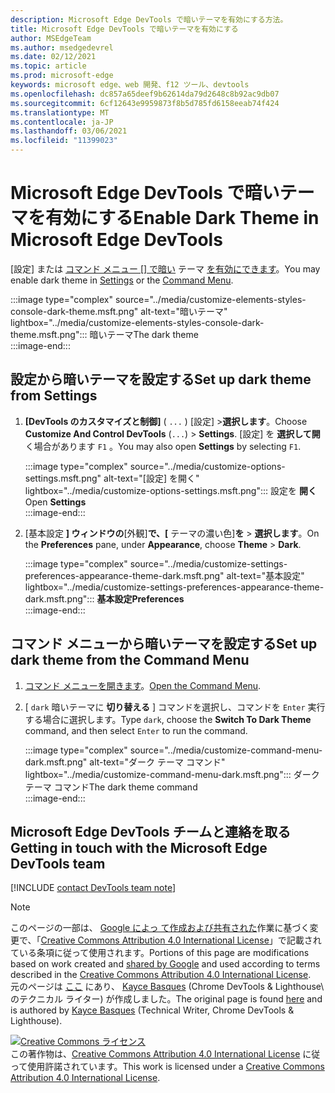 ```yaml
---
description: Microsoft Edge DevTools で暗いテーマを有効にする方法。
title: Microsoft Edge DevTools で暗いテーマを有効にする
author: MSEdgeTeam
ms.author: msedgedevrel
ms.date: 02/12/2021
ms.topic: article
ms.prod: microsoft-edge
keywords: microsoft edge、web 開発、f12 ツール、devtools
ms.openlocfilehash: dc857a65deef9b62614da79d2648c8b92ac9db07
ms.sourcegitcommit: 6cf12643e9959873f8b5d785fd6158eeab74f424
ms.translationtype: MT
ms.contentlocale: ja-JP
ms.lasthandoff: 03/06/2021
ms.locfileid: "11399023"
---
```

<!-- Copyright Kayce Basques 

   Licensed under the Apache License, Version 2.0 (the "License");
   you may not use this file except in compliance with the License.
   You may obtain a copy of the License at

       https://www.apache.org/licenses/LICENSE-2.0

   Unless required by applicable law or agreed to in writing, software
   distributed under the License is distributed on an "AS IS" BASIS,
   WITHOUT WARRANTIES OR CONDITIONS OF ANY KIND, either express or implied.
   See the License for the specific language governing permissions and
   limitations under the License.  -->

# <a name="enable-dark-theme-in-microsoft-edge-devtools"></a><span data-ttu-id="c3462-104">Microsoft Edge DevTools で暗いテーマを有効にする</span><span class="sxs-lookup"><span data-stu-id="c3462-104">Enable Dark Theme in Microsoft Edge DevTools</span></span>  

<span data-ttu-id="c3462-105">[設定] または [コマンド メニュー [] で暗い](#set-up-dark-theme-from-settings) テーマ [を有効にできます](#set-up-dark-theme-from-the-command-menu)。</span><span class="sxs-lookup"><span data-stu-id="c3462-105">You may enable dark theme in [Settings](#set-up-dark-theme-from-settings) or the [Command Menu](#set-up-dark-theme-from-the-command-menu).</span></span>  

:::image type="complex" source="../media/customize-elements-styles-console-dark-theme.msft.png" alt-text="暗いテーマ" lightbox="../media/customize-elements-styles-console-dark-theme.msft.png":::
   <span data-ttu-id="c3462-107">暗いテーマ</span><span class="sxs-lookup"><span data-stu-id="c3462-107">The dark theme</span></span>  
:::image-end:::  

## <a name="set-up-dark-theme-from-settings"></a><span data-ttu-id="c3462-108">設定から暗いテーマを設定する</span><span class="sxs-lookup"><span data-stu-id="c3462-108">Set up dark theme from Settings</span></span>  

1.  <span data-ttu-id="c3462-109">**[DevTools のカスタマイズと制御]** \( `...` \) [設定] >**選択します**。</span><span class="sxs-lookup"><span data-stu-id="c3462-109">Choose **Customize And Control DevTools** \(`...`\) > **Settings**.</span></span>  <span data-ttu-id="c3462-110">[設定] を **選択して開** く場合があります `F1` 。</span><span class="sxs-lookup"><span data-stu-id="c3462-110">You may also open **Settings** by selecting `F1`.</span></span>  
    
    :::image type="complex" source="../media/customize-options-settings.msft.png" alt-text="[設定] を開く" lightbox="../media/customize-options-settings.msft.png":::
       <span data-ttu-id="c3462-112">設定を **開く**</span><span class="sxs-lookup"><span data-stu-id="c3462-112">Open **Settings**</span></span>  
    :::image-end:::  

1.  <span data-ttu-id="c3462-113">[基本設定 **] ウィンドウの**[外観]**で、[** テーマの濃い色]**を**  >  **選択します**。</span><span class="sxs-lookup"><span data-stu-id="c3462-113">On the **Preferences** pane,  under **Appearance**, choose **Theme** > **Dark**.</span></span>  
    
    :::image type="complex" source="../media/customize-settings-preferences-appearance-theme-dark.msft.png" alt-text="基本設定" lightbox="../media/customize-settings-preferences-appearance-theme-dark.msft.png":::
       **<span data-ttu-id="c3462-115">基本設定</span><span class="sxs-lookup"><span data-stu-id="c3462-115">Preferences</span></span>**  
    :::image-end:::  

## <a name="set-up-dark-theme-from-the-command-menu"></a><span data-ttu-id="c3462-116">コマンド メニューから暗いテーマを設定する</span><span class="sxs-lookup"><span data-stu-id="c3462-116">Set up dark theme from the Command Menu</span></span>  

1.  <span data-ttu-id="c3462-117">[コマンド メニューを開きます][DevtoolsCommandMenu]。</span><span class="sxs-lookup"><span data-stu-id="c3462-117">[Open the Command Menu][DevtoolsCommandMenu].</span></span>  
1.  <span data-ttu-id="c3462-118">[ `dark` 暗いテーマに **切り替える** ] コマンドを選択し、コマンドを `Enter` 実行する場合に選択します。</span><span class="sxs-lookup"><span data-stu-id="c3462-118">Type `dark`, choose the **Switch To Dark Theme** command, and then select `Enter` to run the command.</span></span>  
    
    :::image type="complex" source="../media/customize-command-menu-dark.msft.png" alt-text="ダーク テーマ コマンド" lightbox="../media/customize-command-menu-dark.msft.png":::
       <span data-ttu-id="c3462-120">ダーク テーマ コマンド</span><span class="sxs-lookup"><span data-stu-id="c3462-120">The dark theme command</span></span>  
    :::image-end:::  
    
## <a name="getting-in-touch-with-the-microsoft-edge-devtools-team"></a><span data-ttu-id="c3462-121">Microsoft Edge DevTools チームと連絡を取る</span><span class="sxs-lookup"><span data-stu-id="c3462-121">Getting in touch with the Microsoft Edge DevTools team</span></span>  

[!INCLUDE [contact DevTools team note](../includes/contact-devtools-team-note.md)]  

<!-- links -->  

[DevtoolsCommandMenu]: ../command-menu/index.md "コマンド メニュー |Microsoft Docs"  

> [!NOTE]
> <span data-ttu-id="c3462-123">このページの一部は、 [Google によっ て作成および共有された][GoogleSitePolicies]作業に基づく変更で、「[Creative Commons Attribution 4.0 International License][CCA4IL]」で記載されている条項に従って使用されます。</span><span class="sxs-lookup"><span data-stu-id="c3462-123">Portions of this page are modifications based on work created and [shared by Google][GoogleSitePolicies] and used according to terms described in the [Creative Commons Attribution 4.0 International License][CCA4IL].</span></span>  
> <span data-ttu-id="c3462-124">元のページは [ここ](https://developers.google.com/web/tools/chrome-devtools/customize/dark-theme) にあり、 [Kayce Basques][KayceBasques] \(Chrome DevTools \& Lighthouse\ のテクニカル ライター) が作成しました。</span><span class="sxs-lookup"><span data-stu-id="c3462-124">The original page is found [here](https://developers.google.com/web/tools/chrome-devtools/customize/dark-theme) and is authored by [Kayce Basques][KayceBasques] \(Technical Writer, Chrome DevTools \& Lighthouse\).</span></span>  

[![Creative Commons ライセンス][CCby4Image]][CCA4IL]  
<span data-ttu-id="c3462-126">この著作物は、[Creative Commons Attribution 4.0 International License][CCA4IL] に従って使用許諾されています。</span><span class="sxs-lookup"><span data-stu-id="c3462-126">This work is licensed under a [Creative Commons Attribution 4.0 International License][CCA4IL].</span></span>  

[CCA4IL]: https://creativecommons.org/licenses/by/4.0  
[CCby4Image]: https://i.creativecommons.org/l/by/4.0/88x31.png  
[GoogleSitePolicies]: https://developers.google.com/terms/site-policies  
[KayceBasques]: https://developers.google.com/web/resources/contributors/kaycebasques  
